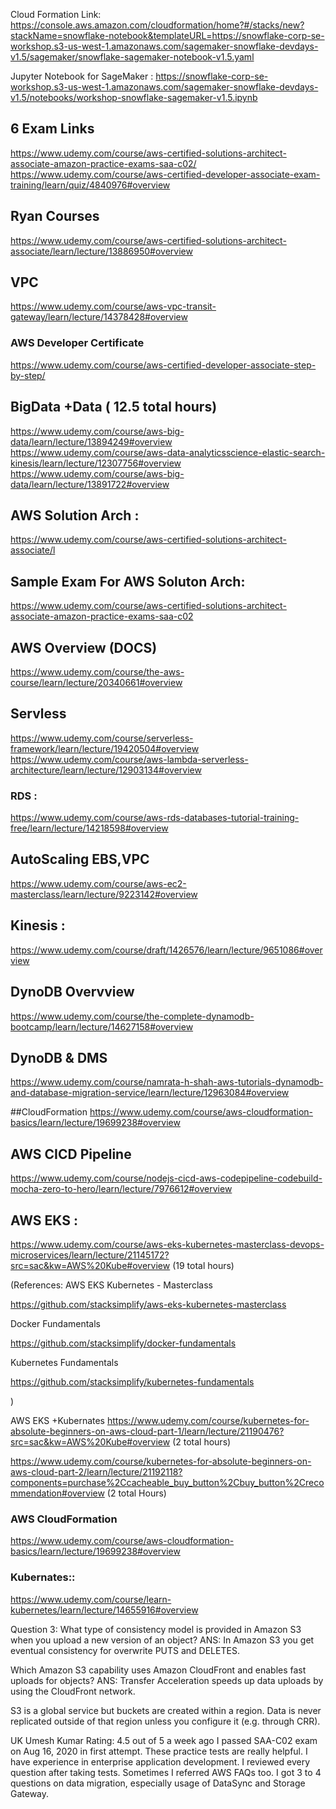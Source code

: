 Cloud Formation Link: https://console.aws.amazon.com/cloudformation/home?#/stacks/new?stackName=snowflake-notebook&templateURL=https://snowflake-corp-se-workshop.s3-us-west-1.amazonaws.com/sagemaker-snowflake-devdays-v1.5/sagemaker/snowflake-sagemaker-notebook-v1.5.yaml  <br/>

Jupyter Notebook for SageMaker : https://snowflake-corp-se-workshop.s3-us-west-1.amazonaws.com/sagemaker-snowflake-devdays-v1.5/notebooks/workshop-snowflake-sagemaker-v1.5.ipynb


## 6 Exam Links 
https://www.udemy.com/course/aws-certified-solutions-architect-associate-amazon-practice-exams-saa-c02/ <br/>
https://www.udemy.com/course/aws-certified-developer-associate-exam-training/learn/quiz/4840976#overview


## Ryan Courses 
https://www.udemy.com/course/aws-certified-solutions-architect-associate/learn/lecture/13886950#overview

## VPC
https://www.udemy.com/course/aws-vpc-transit-gateway/learn/lecture/14378428#overview


### AWS Developer Certificate 
https://www.udemy.com/course/aws-certified-developer-associate-step-by-step/

## BigData +Data ( 12.5 total hours)
https://www.udemy.com/course/aws-big-data/learn/lecture/13894249#overview <br/>
https://www.udemy.com/course/aws-data-analyticsscience-elastic-search-kinesis/learn/lecture/12307756#overview <br/>
https://www.udemy.com/course/aws-big-data/learn/lecture/13891722#overview <br/>


## AWS Solution Arch :
https://www.udemy.com/course/aws-certified-solutions-architect-associate/l

## Sample Exam For AWS Soluton Arch:
https://www.udemy.com/course/aws-certified-solutions-architect-associate-amazon-practice-exams-saa-c02


## AWS Overview (DOCS)
https://www.udemy.com/course/the-aws-course/learn/lecture/20340661#overview

## Servless 
https://www.udemy.com/course/serverless-framework/learn/lecture/19420504#overview
https://www.udemy.com/course/aws-lambda-serverless-architecture/learn/lecture/12903134#overview 


### RDS :
https://www.udemy.com/course/aws-rds-databases-tutorial-training-free/learn/lecture/14218598#overview


## AutoScaling EBS,VPC
https://www.udemy.com/course/aws-ec2-masterclass/learn/lecture/9223142#overview

## Kinesis :
https://www.udemy.com/course/draft/1426576/learn/lecture/9651086#overview


## DynoDB Overvview 
https://www.udemy.com/course/the-complete-dynamodb-bootcamp/learn/lecture/14627158#overview


## DynoDB & DMS
https://www.udemy.com/course/namrata-h-shah-aws-tutorials-dynamodb-and-database-migration-service/learn/lecture/12963084#overview

##CloudFormation
https://www.udemy.com/course/aws-cloudformation-basics/learn/lecture/19699238#overview


## AWS CICD Pipeline
https://www.udemy.com/course/nodejs-cicd-aws-codepipeline-codebuild-mocha-zero-to-hero/learn/lecture/7976612#overview


## AWS EKS :
https://www.udemy.com/course/aws-eks-kubernetes-masterclass-devops-microservices/learn/lecture/21145172?src=sac&kw=AWS%20Kube#overview (19 total hours)

(References:
AWS EKS Kubernetes - Masterclass

https://github.com/stacksimplify/aws-eks-kubernetes-masterclass

Docker Fundamentals

https://github.com/stacksimplify/docker-fundamentals

Kubernetes Fundamentals

https://github.com/stacksimplify/kubernetes-fundamentals

)

AWS EKS +Kubernates 
https://www.udemy.com/course/kubernetes-for-absolute-beginners-on-aws-cloud-part-1/learn/lecture/21190476?src=sac&kw=AWS%20Kube#overview (2 total hours)

https://www.udemy.com/course/kubernetes-for-absolute-beginners-on-aws-cloud-part-2/learn/lecture/21192118?components=purchase%2Ccacheable_buy_button%2Cbuy_button%2Crecommendation#overview  (2 total Hours)



### AWS CloudFormation
https://www.udemy.com/course/aws-cloudformation-basics/learn/lecture/19699238#overview

### Kubernates::
https://www.udemy.com/course/learn-kubernetes/learn/lecture/14655916#overview

Question 3:
What type of consistency model is provided in Amazon S3 when you upload a new version of an object?
ANS: In Amazon S3 you get eventual consistency for overwrite PUTS and DELETES.


Which Amazon S3 capability uses Amazon CloudFront and enables fast uploads for objects?
ANS: Transfer Acceleration speeds up data uploads by using the CloudFront network.

S3 is a global service but buckets are created within a region. Data is never replicated outside of that region unless you configure it (e.g. through CRR).



UK
Umesh Kumar
Rating: 4.5 out of 5
a week ago
I passed SAA-C02 exam on Aug 16, 2020 in first attempt. These practice tests are really helpful. I have experience in enterprise application development. I reviewed every question after taking tests. Sometimes I referred AWS FAQs too. I got 3 to 4 questions on data migration, especially usage of DataSync and Storage Gateway.
